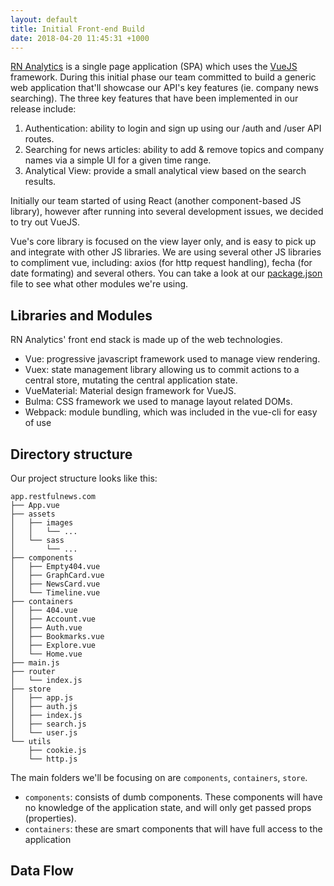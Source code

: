 ```yaml
---
layout: default
title: Initial Front-end Build
date: 2018-04-20 11:45:31 +1000
---
```


[RN Analytics](https://github.com/restfulnews/app.restfulnews.com) is a single page application (SPA) which uses the [VueJS](https://vuejs.org/) framework. During this initial phase our team committed to build a generic web application that'll showcase our API's key features (ie. company news searching). The three key features that have been implemented in our release include:
1. Authentication: ability to login and sign up using our /auth and /user API routes.
2. Searching for news articles: ability to add & remove topics and company names via a simple UI for a given time range. 
3. Analytical View: provide a small analytical view based on the search results.

Initially our team started of using React (another component-based JS library), however after running into several development issues, we decided to try out VueJS.

Vue's core library is focused on the view layer only, and is easy to pick up and integrate with other JS libraries. We are using several other JS libraries to compliment vue, including: axios (for http request handling), fecha (for date formating) and several others. You can take a look at our [package.json](https://github.com/restfulnews/app.restfulnews.com/blob/master/package.json) file to see what other modules we're using. 

## Libraries and Modules
RN Analytics' front end stack is made up of the web technologies.
* Vue: progressive javascript framework used to manage view rendering. 
* Vuex: state management library allowing us to commit actions to a central store, mutating the central application state.
* VueMaterial: Material design framework for VueJS.
* Bulma: CSS framework we used to manage layout related DOMs.
* Webpack: module bundling, which was included in the vue-cli for easy of use

## Directory structure
Our project structure looks like this:
```
app.restfulnews.com
├── App.vue
├── assets
│   ├── images
│   │   └── ...
│   └── sass
│       └── ...
├── components
│   ├── Empty404.vue
│   ├── GraphCard.vue
│   ├── NewsCard.vue
│   └── Timeline.vue
├── containers
│   ├── 404.vue
│   ├── Account.vue
│   ├── Auth.vue
│   ├── Bookmarks.vue
│   ├── Explore.vue
│   └── Home.vue
├── main.js
├── router
│   └── index.js
├── store
│   ├── app.js
│   ├── auth.js
│   ├── index.js
│   ├── search.js
│   └── user.js
└── utils
    ├── cookie.js
    └── http.js
```
The main folders we'll be focusing on are `components`, `containers`, `store`. 

- `components`: consists of dumb components. These components will have no knowledge of the application state, and will only get passed props (properties).
- `containers`: these are smart components that will have full access to the application

## Data Flow